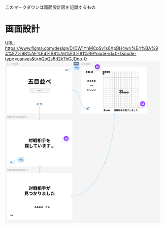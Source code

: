 このマークダウンは画面設計図を記録するもの

# 画面設計
URL:
https://www.figma.com/design/DrDW1YhMCpSv1s6XpBH4wr/%E4%BA%94%E7%9B%AE%E4%B8%A6%E3%81%B9?node-id=0-1&node-type=canvas&t=bQoQs6d2kThGJDno-0
![Alt text](../imgs/window-display-design-1.png)
